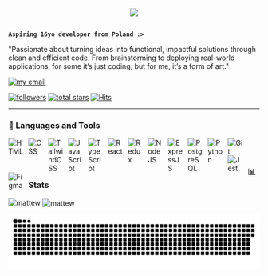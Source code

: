 <h1 align="center">
    <img src="https://readme-typing-svg.herokuapp.com/?font=Righteous&size=35&center=true&vCenter=true&width=500&height=70&duration=4500&lines=Hi+👋,+I'm+Matthew!;Welcome+to+my+profile+😎&timestamp=12345" />
</h1>

**`Aspiring 16yo developer from Poland :>`**

"Passionate about turning ideas into functional, impactful solutions through clean and efficient code. From brainstorming to deploying real-world applications, for some it’s just coding, but for me, it’s a form of art."

  <p align="left">
     <a href="mailto:mateusz_torzynski@o2.pl">
         <img alt="my email" title="Contact me" src="https://custom-icon-badges.demolab.com/badge/-Reach me-red?style=for-the-badge&logo=mail&logoColor=white"/></a>
   </p>
   <p align="left">
     <a href="https://github.com/Mattewww?tab=followers">
         <img alt="followers" title="Follow me on Github" src="https://custom-icon-badges.demolab.com/github/followers/Mattewww?color=1155ba&labelColor=1155ba&style=for-the-badge&logo=person-add&label=Follow&logoColor=white&cache-buster=1743525906"/></a>
      <a href="https://github.com/Mattewww?tab=repositories&sort=stargazers">
         <img alt="total stars" title="Total stars on GitHub" src="https://custom-icon-badges.demolab.com/github/stars/Mattewww?color=yellow&style=for-the-badge&labelColor=yellow&logo=star&cache-buster=1743525906"/></a>
       <a href="https://hits.sh/github.com/Mattewww/"><img alt="Hits" src="https://hits.sh/github.com/Mattewww.svg?style=for-the-badge&label=Views&color=2dc653&labelColor=2dc653&logo=livewire"/></a>
   </p>

---

### 🧰 Languages and Tools

<img align="left" alt="HTML" width="30px" style="padding-right:10px;" src="https://cdn.jsdelivr.net/gh/devicons/devicon/icons/html5/html5-original.svg"/>
<img align="left" alt="CSS" width="30px" style="padding-right:10px;" src="https://cdn.jsdelivr.net/gh/devicons/devicon/icons/css3/css3-plain.svg" />
<img align="left" alt="TailwindCSS" width="30px" style="padding-right:10px;" src="https://cdn.jsdelivr.net/gh/devicons/devicon@latest/icons/tailwindcss/tailwindcss-original.svg" />
<img align="left" alt="JavaScript" width="30px" style="padding-right:10px;" src="https://cdn.jsdelivr.net/gh/devicons/devicon/icons/javascript/javascript-plain.svg" />
<img align="left" alt="TypeScript" width="30px" style="padding-right:10px;" src="https://cdn.jsdelivr.net/gh/devicons/devicon/icons/typescript/typescript-plain.svg" />
<img align="left" alt="React" width="30px" style="padding-right:10px;" src="https://cdn.jsdelivr.net/gh/devicons/devicon/icons/react/react-original.svg" />
<img align="left" alt="Redux" width="30px" style="padding-right:10px;" src="https://cdn.jsdelivr.net/gh/devicons/devicon@latest/icons/redux/redux-original.svg" />
<img align="left" alt="NodeJS" width="30px" style="padding-right:10px;" src="https://cdn.jsdelivr.net/gh/devicons/devicon/icons/nodejs/nodejs-original.svg" />
<img align="left" alt="ExpressJS" width="30px" style="padding-right:10px;" src="https://cdn.jsdelivr.net/gh/devicons/devicon/icons/express/express-original.svg" />
<img align="left" alt="PostgreSQL" width="30px" style="padding-right:10px;" src="https://cdn.jsdelivr.net/gh/devicons/devicon@latest/icons/postgresql/postgresql-plain.svg"/>
<img align="left" alt="Python" width="30px" style="padding-right:10px;" src="https://cdn.jsdelivr.net/gh/devicons/devicon@latest/icons/python/python-original.svg" />
<img align="left" alt="Git" width="30px" style="padding-right:10px;" src="https://cdn.jsdelivr.net/gh/devicons/devicon/icons/git/git-original.svg" />
<img align="left" alt="Jest" width="30px" style="padding-right:10px;" src="https://cdn.jsdelivr.net/gh/devicons/devicon@latest/icons/jest/jest-plain.svg" />
<img align="left" alt="Figma" width="30px" style="padding-right:10px;" src="https://cdn.jsdelivr.net/gh/devicons/devicon@latest/icons/figma/figma-original.svg" />

<br />


#

### 📊 Stats

<p><img align="left" src="https://github-readme-stats.vercel.app/api/top-langs?username=Mattewww&show_icons=true&locale=en&layout=compact&theme=tokyonight&cache_buster=121" alt="mattew" /></p>


<p>&nbsp;<img align="center" src="https://github-readme-stats.vercel.app/api?username=Mattewww&show_icons=true&locale=en&theme=tokyonight&cache_buster=124" alt="mattew" /></p>

<picture>
  <source media="(prefers-color-scheme: dark)" srcset="https://raw.githubusercontent.com/mattewww/mattewww/output/github-snake-dark.svg" />
  <source media="(prefers-color-scheme: light)" srcset="https://raw.githubusercontent.com/mattewww/mattewww/output/github-snake.svg" />
  <img alt="github-snake" src="https://raw.githubusercontent.com/mattewww/mattewww/output/github-snake.svg" />
</picture>


